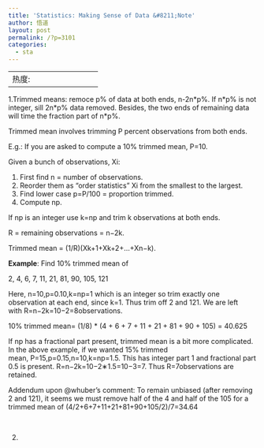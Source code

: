 ```yaml
---
title: 'Statistics: Making Sense of Data &#8211;Note'
author: 悟道
layout: post
permalink: /?p=3101
categories:
  - sta
---
```

<table>
  <tr cellpadding=0><td>
    热度:
  </td><td cellpadding=0><img src='http://210.75.224.29/wordpress/wp-content/plugins/statpresscn/images/sun.gif' width=10 height=10 border=0 /></td><td cellpadding=0><img src='http://210.75.224.29/wordpress/wp-content/plugins/statpresscn/images/sun_dark.gif' width=10 height=10 border=0 /></td><td cellpadding=0><img src='http://210.75.224.29/wordpress/wp-content/plugins/statpresscn/images/sun_dark.gif' width=10 height=10 border=0 /></td><td cellpadding=0><img src='http://210.75.224.29/wordpress/wp-content/plugins/statpresscn/images/sun_dark.gif' width=10 height=10 border=0 /></td><td cellpadding=0><img src='http://210.75.224.29/wordpress/wp-content/plugins/statpresscn/images/sun_dark.gif' width=10 height=10 border=0 /></td></tr>
</table>

1.Trimmed means: remoce p% of data at both ends, n-2n\*p%. If n\*p% is not integer, sill 2n\*p% data removed. Besides, the two ends of remaining data will time the fraction part of n\*p%.

Trimmed mean involves trimming P percent observations from both ends.

E.g.: If you are asked to compute a 10% trimmed mean, P=10.

Given a bunch of observations, Xi:

1.  First find n = number of observations.
2.  Reorder them as &#8220;order statistics&#8221; Xi from the smallest to the largest.
3.  Find lower case p=P/100 = proportion trimmed.
4.  Compute np.

If np is an integer use k=np and trim k observations at both ends.

R = remaining observations = n−2k.

Trimmed mean = (1/R)(Xk+1+Xk+2+…+Xn−k).

**Example**: Find 10% trimmed mean of

2, 4, 6, 7, 11, 21, 81, 90, 105, 121

Here, n=10,p=0.10,k=np=1 which is an integer so trim exactly one observation at each end, since k=1. Thus trim off 2 and 121. We are left with R=n−2k=10−2=8observations.

10% trimmed mean= (1/8) * (4 + 6 + 7 + 11 + 21 + 81 + 90 + 105) = 40.625

If np has a fractional part present, trimmed mean is a bit more complicated. In the above example, if we wanted 15% trimmed mean, P=15,p=0.15,n=10,k=np=1.5. This has integer part 1 and fractional part 0.5 is present. R=n−2k=10−2∗1.5=10−3=7. Thus R=7observations are retained.

Addendum upon @whuber&#8217;s comment: To remain unbiased (after removing 2 and 121), it seems we must remove half of the 4 and half of the 105 for a trimmed mean of (4/2+6+7+11+21+81+90+105/2)/7=34.64

&nbsp;

2.